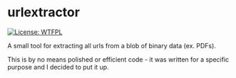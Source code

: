 # urlextractor
[![License: WTFPL](https://img.shields.io/badge/License-WTFPL-brightgreen.svg)](http://www.wtfpl.net/about/)

A small tool for extracting all urls from a blob of binary data (ex. PDFs).

This is by no means polished or efficient code - it was written for a specific purpose and I decided to put it up.
